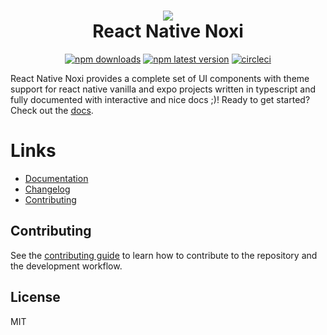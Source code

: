 <h1 align="center">
  <img src="assets/logo.png"/><br/>
  React Native Noxi
</h1>

<p align="center">
  <a href="https://www.npmjs.com/package/react-native-noxi"><img src="https://img.shields.io/npm/dw/react-native-noxi.svg?style=flat-square" alt="npm downloads"></a>
  <a href="https://www.npmjs.com/package/react-native-noxi"><img src="https://img.shields.io/npm/v/react-native-noxi/latest.svg?style=flat-square" alt="npm latest version"></a>
  <a href="https://www.npmjs.com/package/react-native-noxi"><img src="https://img.shields.io/circleci/build/github/DonsWayo/react-native-noxi?style=flat-square" alt="circleci"></a>
</p>

React Native Noxi provides a complete set of UI components with theme support for react native vanilla and expo projects written in typescript and fully documented with interactive and nice docs ;)!
Ready to get started? Check out the [docs](https://donswayo.github.io/react-native-noxi/).

# Links

- [Documentation](https://donswayo.github.io/react-native-noxi/)
- [Changelog](https://github.com/DonsWayo/react-native-noxi/releases/tag/v0.2.1)
- [Contributing](https://github.com/DonsWayo/react-native-noxi/blob/master/CONTRIBUTING.md)

## Contributing

See the [contributing guide](CONTRIBUTING.md) to learn how to contribute to the repository and the development workflow.

## License

MIT
